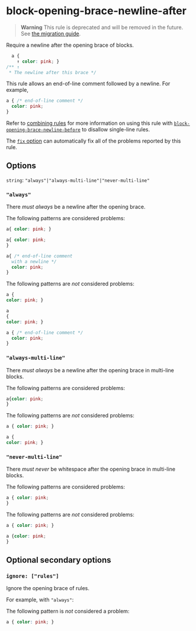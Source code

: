 # block-opening-brace-newline-after

> **Warning** This rule is deprecated and will be removed in the future. See [the migration guide](../../../docs/migration-guide/to-15.md).

Require a newline after the opening brace of blocks.

<!-- prettier-ignore -->
```css
  a {
    ↑ color: pink; }
/** ↑
 * The newline after this brace */
```

This rule allows an end-of-line comment followed by a newline. For example,

<!-- prettier-ignore -->
```css
a { /* end-of-line comment */
  color: pink;
}
```

Refer to [combining rules](../../../docs/user-guide/combine.md) for more information on using this rule with [`block-opening-brace-newline-before`](../block-opening-brace-newline-before/README.md) to disallow single-line rules.

The [`fix` option](../../../docs/user-guide/options.md#fix) can automatically fix all of the problems reported by this rule.

## Options

`string`: `"always"|"always-multi-line"|"never-multi-line"`

### `"always"`

There _must always_ be a newline after the opening brace.

The following patterns are considered problems:

<!-- prettier-ignore -->
```css
a{ color: pink; }
```

<!-- prettier-ignore -->
```css
a{ color: pink;
}
```

<!-- prettier-ignore -->
```css
a{ /* end-of-line comment
  with a newline */
  color: pink;
}
```

The following patterns are _not_ considered problems:

<!-- prettier-ignore -->
```css
a {
color: pink; }
```

<!-- prettier-ignore -->
```css
a
{
color: pink; }
```

<!-- prettier-ignore -->
```css
a { /* end-of-line comment */
  color: pink;
}
```

### `"always-multi-line"`

There _must always_ be a newline after the opening brace in multi-line blocks.

The following patterns are considered problems:

<!-- prettier-ignore -->
```css
a{color: pink;
}
```

The following patterns are _not_ considered problems:

<!-- prettier-ignore -->
```css
a { color: pink; }
```

<!-- prettier-ignore -->
```css
a {
color: pink; }
```

### `"never-multi-line"`

There _must never_ be whitespace after the opening brace in multi-line blocks.

The following patterns are considered problems:

<!-- prettier-ignore -->
```css
a { color: pink;
}
```

The following patterns are _not_ considered problems:

<!-- prettier-ignore -->
```css
a { color: pink; }
```

<!-- prettier-ignore -->
```css
a {color: pink;
}
```

## Optional secondary options

### `ignore: ["rules"]`

Ignore the opening brace of rules.

For example, with `"always"`:

The following pattern is _not_ considered a problem:

<!-- prettier-ignore -->
```css
a { color: pink; }
```
